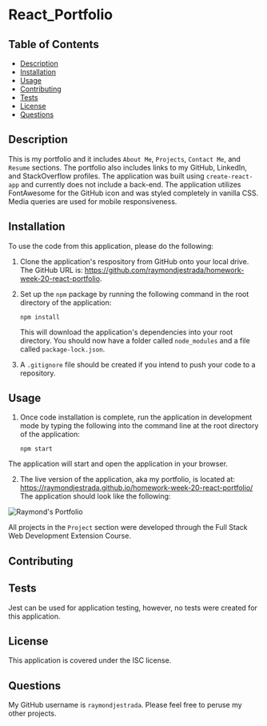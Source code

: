 # React_Portfolio

## Table of Contents
* [Description](#description)
* [Installation](#installation)
* [Usage](#usage)
* [Contributing](#contributing)
* [Tests](#tests)
* [License](#license)
* [Questions](#questions)

## Description <a name="description"></a>
This is my portfolio and it includes ```About Me```, ```Projects```, ```Contact Me```, and ```Resume``` sections.  The portfolio also includes links to my GitHub, LinkedIn, and StackOverflow profiles.  The application was built using ```create-react-app``` and currently does not include a back-end.  The application utilizes FontAwesome for the GitHub icon and was styled completely in vanilla CSS.  Media queries are used for mobile responsiveness. 

## Installation <a name="installation"></a>
To use the code from this application, please do the following: 

1. Clone the application's respository from GitHub onto your local drive.  The GitHub URL is: https://github.com/raymondjestrada/homework-week-20-react-portfolio.

2. Set up the ```npm``` package by running the following command in the root directory of the application: 
    
    ```
    npm install
    ```
    
    This will download the application's dependencies into your root directory.  You should now have a folder called ```node_modules``` and a file called ```package-lock.json```.
3. A ```.gitignore``` file should be created if you intend to push your code to a repository.

## Usage <a name="usage"></a>

1. Once code installation is complete, run the application in development mode by typing the following into the command line at the root directory of the application:

    ```
    npm start
    ```
    
The application will start and open the application in your browser.    

2.  The live version of the application, aka my portfolio, is located at:  https://raymondjestrada.github.io/homework-week-20-react-portfolio/
The application should look like the following:

![Raymond's Portfolio]()

All projects in the ```Project``` section were developed through the Full Stack Web Development Extension Course.  

## Contributing <a name="contributing"></a>

## Tests <a name="tests"></a>
Jest can be used for application testing, however, no tests were created for this application.

## License <a name="license"></a>
This application is covered under the ISC license.

## Questions <a name="questions"></a>
My GitHub username is ```raymondjestrada```.  Please feel free to peruse my other projects.
